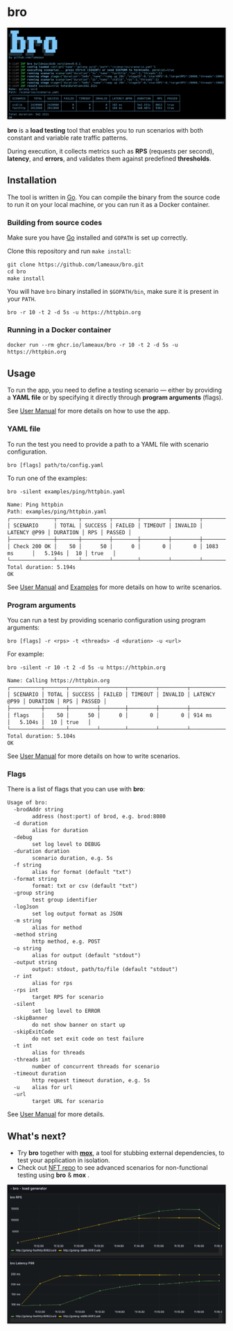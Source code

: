 # bro

![Screenshot](.github/images/bro1.png)

**bro** is a **load testing** tool that enables you to run scenarios with both constant and variable rate traffic patterns.

During execution, it collects metrics such as **RPS** (requests per second), **latency**, and **errors**, and validates them against predefined **thresholds**. 

## Installation

The tool is written in [Go](https://github.com/golang/go).
You can compile the binary from the source code to run it on your local machine, or you can run it as a Docker container.

### Building from source codes

Make sure you have [Go](https://go.dev/doc/install) installed and `GOPATH` is set up correctly.

Clone this repository and run `make install`:

```shell
git clone https://github.com/lameaux/bro.git
cd bro
make install
```

You will have `bro` binary installed in `$GOPATH/bin`, make sure it is present in your `PATH`. 

```shell
bro -r 10 -t 2 -d 5s -u https://httpbin.org
```


### Running in a Docker container

```shell
docker run --rm ghcr.io/lameaux/bro -r 10 -t 2 -d 5s -u https://httpbin.org
```

## Usage

To run the app, you need to define a testing scenario — either by providing a **YAML file** or by specifying it directly through **program arguments** (flags).

See [User Manual](docs/user-manual.md) for more details on how to use the app.

### YAML file
To run the test you need to provide a path to a YAML file with scenario configuration.

```shell
bro [flags] path/to/config.yaml
```

To run one of the examples:

```shell
bro -silent examples/ping/httpbin.yaml
```
```
Name: Ping httpbin
Path: examples/ping/httpbin.yaml
┌──────────────┬───────┬─────────┬────────┬─────────┬─────────┬──────────────┬──────────┬─────┬────────┐
│ SCENARIO     │ TOTAL │ SUCCESS │ FAILED │ TIMEOUT │ INVALID │ LATENCY @P99 │ DURATION │ RPS │ PASSED │
├──────────────┼───────┼─────────┼────────┼─────────┼─────────┼──────────────┼──────────┼─────┼────────┤
│ Check 200 OK │    50 │      50 │      0 │       0 │       0 │ 1083 ms      │   5.194s │  10 │ true   │
└──────────────┴───────┴─────────┴────────┴─────────┴─────────┴──────────────┴──────────┴─────┴────────┘
Total duration: 5.194s
OK
```

See [User Manual](docs/user-manual.md) and [Examples](./examples/README.md) for more details on how to write scenarios.

### Program arguments

You can run a test by providing scenario configuration using program arguments:

```shell
bro [flags] -r <rps> -t <threads> -d <duration> -u <url>
```

For example:

```shell
bro -silent -r 10 -t 2 -d 5s -u https://httpbin.org
```
```
Name: Calling https://httpbin.org
┌──────────┬───────┬─────────┬────────┬─────────┬─────────┬──────────────┬──────────┬─────┬────────┐
│ SCENARIO │ TOTAL │ SUCCESS │ FAILED │ TIMEOUT │ INVALID │ LATENCY @P99 │ DURATION │ RPS │ PASSED │
├──────────┼───────┼─────────┼────────┼─────────┼─────────┼──────────────┼──────────┼─────┼────────┤
│ flags    │    50 │      50 │      0 │       0 │       0 │ 914 ms       │   5.104s │  10 │ true   │
└──────────┴───────┴─────────┴────────┴─────────┴─────────┴──────────────┴──────────┴─────┴────────┘
Total duration: 5.104s
OK
```

See [User Manual](docs/user-manual.md) for more details on how to write scenarios.

### Flags

There is a list of flags that you can use with **bro**:

```
Usage of bro:
  -brodAddr string
        address (host:port) of brod, e.g. brod:8080
  -d duration
        alias for duration
  -debug
        set log level to DEBUG
  -duration duration
        scenario duration, e.g. 5s
  -f string
        alias for format (default "txt")
  -format string
        format: txt or csv (default "txt")
  -group string
        test group identifier
  -logJson
        set log output format as JSON
  -m string
        alias for method
  -method string
        http method, e.g. POST
  -o string
        alias for output (default "stdout")
  -output string
        output: stdout, path/to/file (default "stdout")
  -r int
        alias for rps
  -rps int
        target RPS for scenario
  -silent
        set log level to ERROR
  -skipBanner
        do not show banner on start up
  -skipExitCode
        do not set exit code on test failure
  -t int
        alias for threads
  -threads int
        number of concurrent threads for scenario
  -timeout duration
        http request timeout duration, e.g. 5s
  -u    alias for url
  -url
        target URL for scenario
```

See [User Manual](docs/user-manual.md) for more details.

## What's next?

- Try **bro** together with **[mox](https://github.com/lameaux/mox)**, a tool for stubbing external dependencies, to test your application in isolation.
- Check out [NFT repo](https://github.com/lameaux/nft) to see advanced scenarios for non-functional testing using **bro** & **mox** .

![Screenshot](.github/images/bro2.png)



